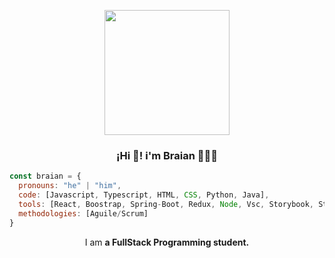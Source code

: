 
<p align="center" width="300" >
<img align="center"width="200" src="https://user-images.githubusercontent.com/95662710/208617544-901077fa-f817-4b64-8185-1aeef6f6afda.jpg"/>
<h3 align="center">¡Hi 👋! i'm Braian 👨🏻‍💻</h3>

</p>


```javascript
const braian = {
  pronouns: "he" | "him",
  code: [Javascript, Typescript, HTML, CSS, Python, Java],
  tools: [React, Boostrap, Spring-Boot, Redux, Node, Vsc, Storybook, Styled-Components, Intellij, Jira],
  methodologies: [Aguile/Scrum]
}
```
<p align="center">I am <strong> a FullStack Programming student.</strong></p>
